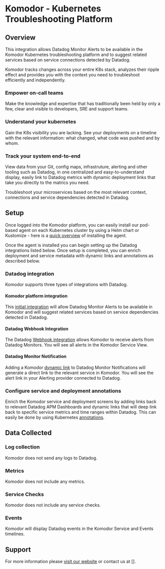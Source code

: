 # Komodor - Kubernetes Troubleshooting Platform

## Overview

This integration allows Datadog Monitor Alerts to be available in the Komodor Kubernetes troubleshooting platform and to suggest related services based on service connections detected by Datadog.

Komodor tracks changes across your entire K8s stack, analyzes their ripple effect and provides you with the context you need to troubleshoot efficiently and independently.

### Empower on-call teams
Make the knowledge and expertise that has traditionally been held by only a few, clear and visible to developers, SRE and support teams.

### Understand your kubernetes
Gain the K8s visibility you are lacking. See your deployments on a timeline with the relevant information: what changed, what code was pushed and by whom.

### Track your system end-to-end
View data from your Git, config maps, infrastruture, alerting and other tooling such as Datadog, in one centralized and easy-to-understand display, easily link to Datadog metrics with dynamic deployment links that take you directly to the matrics you need.

Troubleshoot your microservices based on the most relevant context, connections and service dependencies detected in Datadog.

## Setup

Once logged into the Komodor platform, you can easily install our pod-based agent on each Kubernetes cluster by using a Helm chart or Kustomize - here is a [quick overview][2] of installing the agent.

Once the agent is installed you can begin setting up the Datadog integrations listed below. Once setup is completed, you can enrich deployment and service metadata with dynamic links and annotations as described below.

### Datadog integration
Komodor supports three types of integrations with Datadog.

#### Komodor platform integration 
This [initial integration][3] will allow Datadog Monitor Alerts to be available in Komodor and will suggest related services based on service dependencies detected in Datadog. 

#### Datadog Webhook Integration
The Datadog [Webhook integration][4] allows Komodor to receive alerts from Datadog Monitors. You will see all alerts in the Komodor Service View.

#### Datadog Monitor Notification
Adding a Komodor [dynamic link][5] to Datadog Monitor Notifications will generate a direct link to the relevant service in Komodor. You will see the alert link in your Alerting provider connected to Datadog.

### Configure service and deployment annotations
Enrich the Komodor service and deployment screens by adding links back to relevant Datadog APM Dashboards and dynamic links that will deep link back to specific service metrics and time ranges within Datadog. This can easily be done by using Kubernetes [annotations][6].

## Data Collected

### Log collection
Komodor does not send any logs to Datadog.

### Metrics
Komodor does not include any metrics.

### Service Checks
Komodor does not include any service checks.

### Events
Komodor will display Datadog events in the Komodor Service and Events timelines.

## Support

For more information please [visit our website][1] or contact us at [].

[1]: https://komodor.com/sign-up/
[2]: https://docs.komodor.com/Learn/Komodor-Agent.html
[3]: https://docs.komodor.com/Integrations/Datadog.html
[4]: https://docs.komodor.com/Integrations/datadog-webhook.html
[5]: https://docs.komodor.com/Integrations/Datadog-Monitor-Notification.html
[6]: https://docs.komodor.com/Learn/Annotations.html